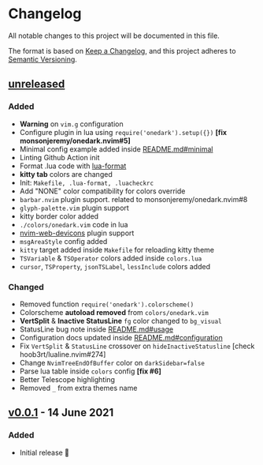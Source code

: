 # Changelog

All notable changes to this project will be documented in this file.

The format is based on [Keep a Changelog](https://keepachangelog.com/en/1.0.0/),
and this project adheres to [Semantic Versioning](https://semver.org/spec/v2.0.0.html).

## [unreleased]

### Added

- **Warning** on `vim.g` configuration
- Configure plugin in lua using `require('onedark').setup({})` **[fix monsonjeremy/onedark.nvim#5]**
- Minimal config example added inside [README.md#minimal](./README.md#minimal)
- Linting Github Action init
- Format .lua code with [lua-format](https://github.com/Koihik/LuaFormatter)
- **kitty tab** colors are changed
- Init: `Makefile, .lua-format, .luacheckrc`
- Add "NONE" color compatibility for colors override
- `barbar.nvim` plugin support. related to monsonjeremy/onedark.nvim#8
- `glyph-palette.vim` plugin support
- kitty border color added
- `./colors/onedark.vim` code in lua
- [nvim-web-devicons](https://github.com/kyazdani42/nvim-web-devicons) plugin support
- `msgAreaStyle` config added
- `kitty` target added inside `Makefile` for reloading kitty theme
- `TSVariable` & `TSOperator` colors added inside `colors.lua`
- `cursor`, `TSProperty`, `jsonTSLabel`, `lessInclude` colors added

### Changed

- Removed function `require('onedark').colorscheme()`
- Colorscheme **autoload removed** from `colors/onedark.vim`
- **VertSplit** & **Inactive StatusLine** `fg` color changed to `bg_visual`
- StatusLine bug note inside [README.md#usage](./README.md#-usage)
- Configuration docs updated inside [README.md#configuration](./README.md#-configuration)
- Fix `VertSplit` & `StatusLine` crossover on `hideInactiveStatusline` [check hoob3rt/lualine.nvim#274]
- Change `NvimTreeEndOfBuffer` color on `darkSidebar=false`
- Parse lua table inside `colors` config **[fix #6]**
- Better Telescope highlighting
- Removed `_` from extra themes name

## [v0.0.1] - 14 June 2021

### Added

- Initial release 🎊

[unreleased]: https://github.com/ful1e5/onedark.nvim/compare/v0.0.1...main
[v0.0.1]: https://github.com/ful1e5/onedark.nvim/tree/v0.0.1

